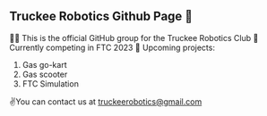 ## Truckee Robotics Github Page 👋

🙋‍♀️ This is the official GitHub group for the Truckee Robotics Club
🍿 Currently competing in FTC 2023
🙌 Upcoming projects:
1. Gas go-kart
2. Gas scooter
3. FTC Simulation

✌️You can contact us at truckeerobotics@gmail.com
